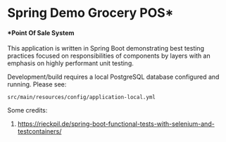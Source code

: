 # Spring Demo Grocery POS*
#### *Point Of Sale System

This application is written in Spring Boot demonstrating best testing practices focused
on responsibilities of components by layers with an emphasis on highly performant unit testing.

Development/build requires a local PostgreSQL database configured and running.
Please see:

```shell
src/main/resources/config/application-local.yml
```

Some credits: 
1. https://rieckpil.de/spring-boot-functional-tests-with-selenium-and-testcontainers/ 
